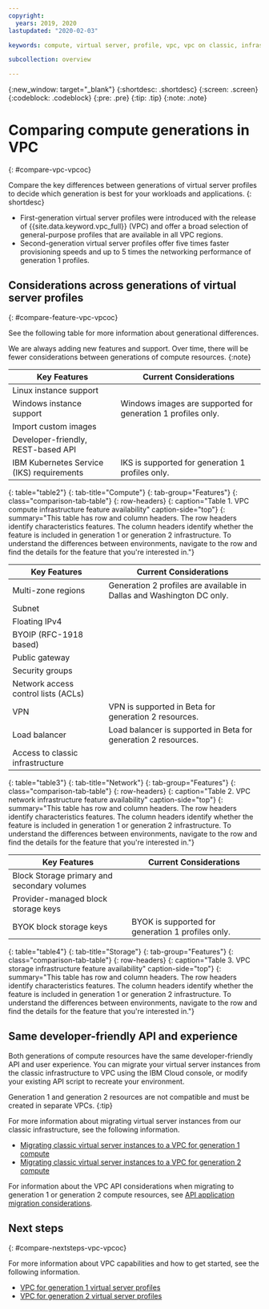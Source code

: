 ```yaml
---
copyright:
  years: 2019, 2020
lastupdated: "2020-02-03"

keywords: compute, virtual server, profile, vpc, vpc on classic, infrastructure, cloud environment

subcollection: overview

---
```


{:new_window: target="_blank"}
{:shortdesc: .shortdesc}
{:screen: .screen}
{:codeblock: .codeblock}
{:pre: .pre}
{:tip: .tip}
{:note: .note}

# Comparing compute generations in VPC
{: #compare-vpc-vpcoc}

Compare the key differences between generations of virtual server profiles to decide which generation is best for your workloads and applications.
{: shortdesc}

* First-generation virtual server profiles were introduced with the release of {{site.data.keyword.vpc_full}} (VPC) and offer a broad selection of general-purpose profiles that are available in all VPC regions. 
* Second-generation virtual server profiles offer five times faster provisioning speeds and up to 5 times the networking performance of generation 1 profiles.

## Considerations across generations of virtual server profiles
{: #compare-feature-vpc-vpcoc}

See the following table for more information about generational differences.

We are always adding new features and support. Over time, there will be fewer considerations between generations of compute resources.
{:note}

| Key Features | Current Considerations |
|-----|-----|
|Linux instance support|  |
|Windows instance support| Windows images are supported for generation 1 profiles only. |
|Import custom images| |
|Developer-friendly, REST-based API||
|IBM Kubernetes Service (IKS) requirements| IKS is supported for generation 1 profiles only. |
{: table="table2"}
{: tab-title="Compute"}
{: tab-group="Features"}
{: class="comparison-tab-table"}
{: row-headers}
{: caption="Table 1. VPC compute infrastructure feature availability" caption-side="top"}
{: summary="This table has row and column headers. The row headers identify characteristics features. The column headers identify whether the feature is included in generation 1 or generation 2 infrastructure. To understand the differences between environments, navigate to the row and find the details for the feature that you're interested in."}

| Key Features | Current Considerations |
|-----|-----|
|Multi-zone regions | Generation 2 profiles are available in Dallas and Washington DC only. |
|Subnet|  |
|Floating IPv4| |
|BYOIP (RFC-1918 based)| |
|Public gateway| |
|Security groups| |
|Network access control lists (ACLs)|   |
|VPN| VPN is supported in Beta for generation 2 resources.   |
|Load balancer| Load balancer is supported in Beta for generation 2 resources.  |
|Access to classic infrastructure|  |
{: table="table3"}
{: tab-title="Network"}
{: tab-group="Features"}
{: class="comparison-tab-table"}
{: row-headers}
{: caption="Table 2. VPC network infrastructure feature availability" caption-side="top"}
{: summary="This table has row and column headers. The row headers identify characteristics features. The column headers identify whether the feature is included in generation 1 or generation 2 infrastructure. To understand the differences between environments, navigate to the row and find the details for the feature that you're interested in."}

| Key Features | Current Considerations |
|-----|-----|
|Block Storage primary and secondary volumes||
|Provider-managed block storage keys||
|BYOK block storage keys| BYOK is supported for generation 1 profiles only. |
{: table="table4"}
{: tab-title="Storage"}
{: tab-group="Features"}
{: class="comparison-tab-table"}
{: row-headers}
{: caption="Table 3. VPC storage infrastructure feature availability" caption-side="top"}
{: summary="This table has row and column headers. The row headers identify characteristics features. The column headers identify whether the feature is included in generation 1 or generation 2 infrastructure. To understand the differences between environments, navigate to the row and find the details for the feature that you're interested in."}

## Same developer-friendly API and experience

Both generations of compute resources have the same developer-friendly API and user experience. You can migrate your virtual server instances from the classic infrastructure to VPC using the IBM Cloud console, or modify your existing API script to recreate your environment.  

Generation 1 and generation 2 resources are not compatible and must be created in separate VPCs.
{:tip}

For more information about migrating virtual server instances from our classic infrastructure, see the following information.
* [Migrating classic virtual server instances to a VPC for generation 1 compute](/docs/vpc-on-classic-vsi?topic=vpc-on-classic-vsi-migrate-vsi-from-classic-infra-to-vpc-on-classic)
* [Migrating classic virtual server instances to a VPC for generation 2 compute](/docs/vpc?topic=vpc-migrate-vsi-to-vpc)

For information about the VPC API considerations when migrating to generation 1 or generation 2 compute resources, see [API application migration considerations](/docs/vpc?topic=vpc-api-integration-migration).

## Next steps
{: #compare-nextsteps-vpc-vpcoc}

For more information about VPC capabilities and how to get started, see the following information.

* [VPC for generation 1 virtual server profiles](/docs/vpc-on-classic?topic=vpc-on-classic-getting-started)
* [VPC for generation 2 virtual server profiles](/docs/vpc?topic=vpc-getting-started)
